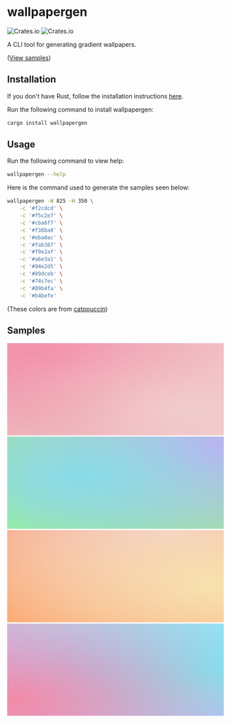 # wallpapergen

![Crates.io](https://img.shields.io/crates/v/wallpapergen)
![Crates.io](https://img.shields.io/crates/l/wallpapergen)

A CLI tool for generating gradient wallpapers.

([View samples](#samples))

## Installation

If you don't have Rust, follow the installation instructions [here][rust].

Run the following command to install wallpapergen:

```sh
cargo install wallpapergen
```

## Usage

Run the following command to view help:

```sh
wallpapergen --help
```

Here is the command used to generate the samples seen below:

```sh
wallpapergen -W 825 -H 350 \
    -c '#f2cdcd' \
    -c '#f5c2e7' \
    -c '#cba6f7' \
    -c '#f38ba8' \
    -c '#eba0ac' \
    -c '#fab387' \
    -c '#f9e2af' \
    -c '#a6e3a1' \
    -c '#94e2d5' \
    -c '#89dceb' \
    -c '#74c7ec' \
    -c '#89b4fa' \
    -c '#b4befe'
```

(These colors are from [catppuccin][catppuccin])

## Samples

![Wallpaper sample 1](https://github.com/fr33zing/wallpapergen/blob/main/examples/1.png?raw=true)
![Wallpaper sample 2](https://github.com/fr33zing/wallpapergen/blob/main/examples/2.png?raw=true)
![Wallpaper sample 3](https://github.com/fr33zing/wallpapergen/blob/main/examples/3.png?raw=true)
![Wallpaper sample 4](https://github.com/fr33zing/wallpapergen/blob/main/examples/4.png?raw=true)


[rust]: <https://www.rust-lang.org/tools/install>
[catppuccin]: <https://github.com/catppuccin/catppuccin>
